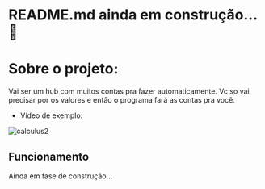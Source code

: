 # README.md ainda em construção... 🚧

# Sobre o projeto:
Vai ser um hub com muitos contas pra fazer automaticamente.
Vc so vai precisar por os valores e então o programa fará as contas pra você.

- Vídeo de exemplo:


![calculus2](https://user-images.githubusercontent.com/77214080/111382729-18845f00-8686-11eb-916d-309ad1ad8241.gif)

## Funcionamento
Ainda em fase de construção...
